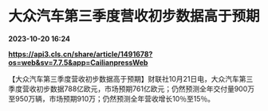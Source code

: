 # 大众汽车第三季度营收初步数据高于预期

**2023-10-20 16:24**

**https://api3.cls.cn/share/article/1491678?os=web&sv=7.7.5&app=CailianpressWeb**

【大众汽车第三季度营收初步数据高于预期】财联社10月21日电，大众汽车第三季度营收初步数据788亿欧元，市场预期761亿欧元；仍然预测全年交付量900万至950万辆，市场预期910万；仍然预测全年营收增长10％至15％。